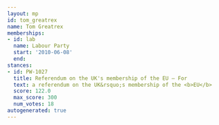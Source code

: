 ```yaml
---
layout: mp
id: tom_greatrex
name: Tom Greatrex
memberships:
- id: lab
  name: Labour Party
  start: '2010-06-08'
  end: 
stances:
- id: PW-1027
  title: Referendum on the UK's membership of the EU — For
  text: a referendum on the UK&rsquo;s membership of the <b>EU</b>
  score: 122.0
  max_score: 300
  num_votes: 18
autogenerated: true
---
```

